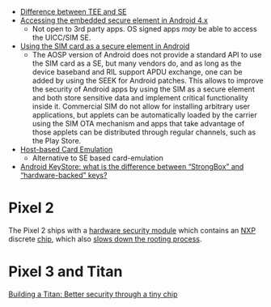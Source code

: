 - [Difference between TEE and SE](https://security.stackexchange.com/questions/122738/difference-between-tmp-tee-and-se)
- [Accessing the embedded secure element in Android 4.x 
](https://nelenkov.blogspot.co.uk/2012/08/accessing-embedded-secure-element-in.html)
  - Not open to 3rd party apps. OS signed apps _may_ be able to access the UICC/SIM SE.
- [Using the SIM card as a secure element in Android 
](https://nelenkov.blogspot.co.uk/2013/09/using-sim-card-as-secure-element.html)
  - The AOSP version of Android does not provide a standard API to use the SIM card as a SE, but many vendors do, and as long as the device baseband and RIL support APDU exchange, one can be added by using the SEEK for Android patches. This allows to improve the security of Android apps by using the SIM as a secure element and both store sensitive data and implement critical functionality inside it. Commercial SIM do not allow for installing arbitrary user applications, but applets can be automatically loaded by the carrier using the SIM OTA mechanism and apps that take advantage of those applets can be distributed through regular channels, such as the Play Store.
- [Host-based Card Emulation](https://developer.android.com/guide/topics/connectivity/nfc/hce.html)
  - Alternative to SE based card-emulation
- [Android KeyStore: what is the difference between “StrongBox” and “hardware-backed” keys?](https://proandroiddev.com/android-keystore-what-is-the-difference-between-strongbox-and-hardware-backed-keys-4c276ea78fd0)

# Pixel 2

The Pixel 2 ships with a [hardware security module](https://www.blog.google/products/android-enterprise/how-pixel-2s-security-module-delivers-enterprise-grade-security/) which contains an [NXP](https://plus.google.com/+DeesTroy/posts/i33ygUi7tiu) discrete [chip](https://www.ifixit.com/Teardown/Google+Pixel+2+XL+Teardown/98093#s180076), which also [slows down the rooting process](https://www.xda-developers.com/magisk-v14-4-root-pixel-2-xl-su/). 

# Pixel 3 and Titan

[Building a Titan: Better security through a tiny chip](https://android-developers.googleblog.com/2018/10/building-titan-better-security-through.html)
